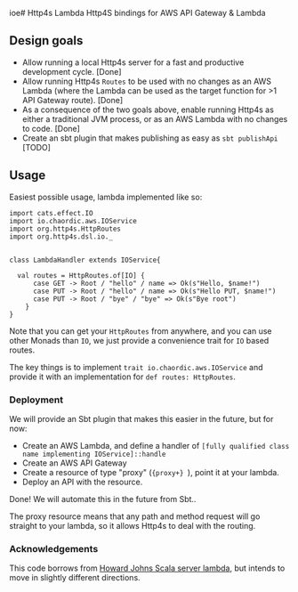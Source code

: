 ioe# Http4s Lambda
Http4S bindings for AWS API Gateway &amp; Lambda

## Design goals
* Allow running a local Http4s server for a fast and productive development cycle. [Done]
* Allow running Http4s `Routes` to be used with no changes as an AWS Lambda (where the Lambda can be used as the target function for >1 API Gateway route). [Done]
* As a consequence of the two goals above, enable running Http4s as either a traditional JVM process, or as an AWS Lambda with no changes to code. [Done]
* Create an sbt plugin that makes publishing as easy as `sbt publishApi` [TODO]

## Usage
Easiest possible usage, lambda implemented like so:

    import cats.effect.IO
    import io.chaordic.aws.IOService
    import org.http4s.HttpRoutes
    import org.http4s.dsl.io._
    
    
    class LambdaHandler extends IOService{
    
      val routes = HttpRoutes.of[IO] {
          case GET -> Root / "hello" / name => Ok(s"Hello, $name!")
          case PUT -> Root / "hello" / name => Ok(s"Hello PUT, $name!")
          case PUT -> Root / "bye" / "bye" => Ok(s"Bye root")
        }
    }

Note that you can get your `HttpRoutes` from anywhere, and you can use other Monads than `IO`, we just provide a convenience trait for `IO` based routes.

The key things is to implement `trait io.chaordic.aws.IOService` and provide it with an implementation for `def routes: HttpRoutes`.

### Deployment
We will provide an Sbt plugin that makes this easier in the future, but for now:
* Create an AWS Lambda, and define a handler of `[fully qualified class name implementing IOService]::handle`
* Create an AWS API Gateway
* Create a resource of type "proxy" (`{proxy+} `), point it at your lambda.
* Deploy an API with the resource.

Done!
We will automate this in the future from Sbt..

The proxy resource means that any path and method request will go straight to your lambda, so it allows Http4s to deal with the routing.

### Acknowledgements
This code borrows from [Howard Johns Scala server lambda](https://github.com/howardjohn/scala-server-lambda), but intends to move in slightly different directions.
